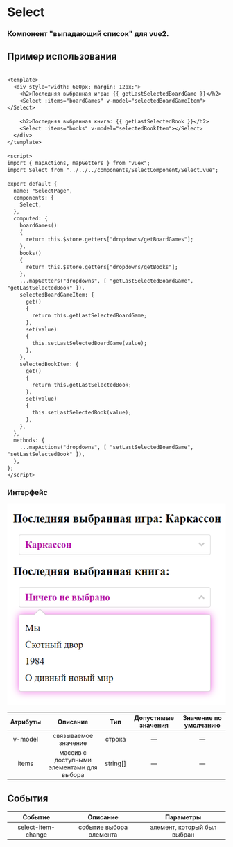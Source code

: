 # Select

### Компонент "выпадающий список" для vue2.

## Пример использования

```vue

<template>
  <div style="width: 600px; margin: 12px;">
    <h2>Последняя выбранная игра: {{ getLastSelectedBoardGame }}</h2>
    <Select :items="boardGames" v-model="selectedBoardGameItem"></Select>

    <h2>Последняя выбранная книга: {{ getLastSelectedBook }}</h2>
    <Select :items="books" v-model="selectedBookItem"></Select>
  </div>
</template>

<script>
import { mapActions, mapGetters } from "vuex";
import Select from "../../../components/SelectComponent/Select.vue";

export default {
  name: "SelectPage",
  components: {
    Select,
  },
  computed: {
    boardGames()
    {
      return this.$store.getters["dropdowns/getBoardGames"];
    },
    books()
    {
      return this.$store.getters["dropdowns/getBooks"];
    },
    ...mapGetters("dropdowns", [ "getLastSelectedBoardGame", "getLastSelectedBook" ]),
    selectedBoardGameItem: {
      get()
      {
        return this.getLastSelectedBoardGame;
      },
      set(value)
      {
        this.setLastSelectedBoardGame(value);
      },
    },
    selectedBookItem: {
      get()
      {
        return this.getLastSelectedBook;
      },
      set(value)
      {
        this.setLastSelectedBook(value);
      },
    },
  },
  methods: {
    ...mapActions("dropdowns", [ "setLastSelectedBoardGame", "setLastSelectedBook" ]),
  },
};
</script> 
```

### Интерфейс

![Interface](imgs\Screenshot_20.png)

| Атрибуты |                 Описание                  |   Тип    | Допустимые значения | Значение по умолчанию |
|:--------:|:-----------------------------------------:|:--------:|:-------------------:|:---------------------:|
| v-model  |           связываемое значение            |  строка  |          —          |           —           | 
|  items   | массив с доступными элементами для выбора | string[] |          —          |           —           | 

## События

|      Событие       |        Описание         |          Параметры          |
|:------------------:|:-----------------------:|:---------------------------:|
| select-item-change | событие выбора элемента | элемент, который был выбран |
